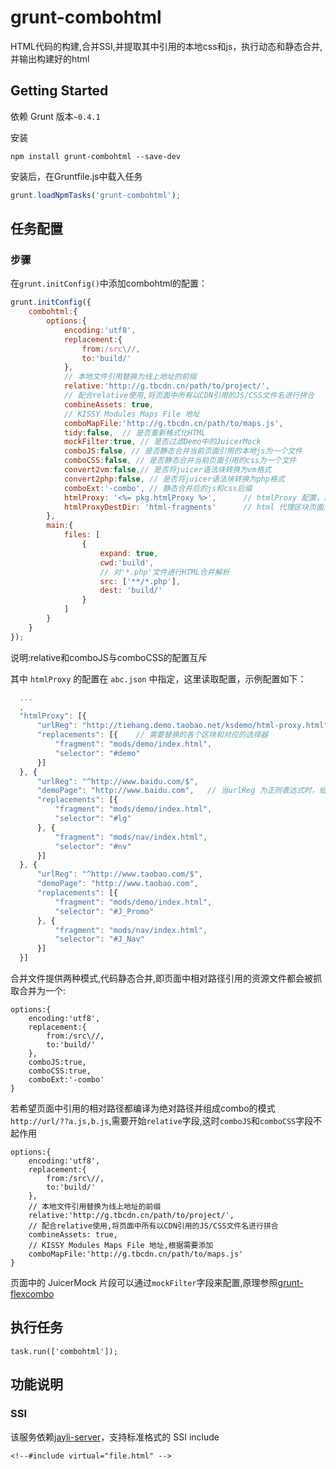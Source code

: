 # grunt-combohtml

HTML代码的构建,合并SSI,并提取其中引用的本地css和js，执行动态和静态合并,并输出构建好的html

## Getting Started

依赖 Grunt 版本`~0.4.1`

安装

```shell
npm install grunt-combohtml --save-dev
```

安装后，在Gruntfile.js中载入任务

```js
grunt.loadNpmTasks('grunt-combohtml');
```

## 任务配置

### 步骤

在`grunt.initConfig()`中添加combohtml的配置：

```js
grunt.initConfig({
	combohtml:{
		options:{
			encoding:'utf8',
			replacement:{
				from:/src\//,
				to:'build/'
			},
			// 本地文件引用替换为线上地址的前缀
			relative:'http://g.tbcdn.cn/path/to/project/',
			// 配合relative使用,将页面中所有以CDN引用的JS/CSS文件名进行拼合
			combineAssets: true, 
			// KISSY Modules Maps File 地址
			comboMapFile:'http://g.tbcdn.cn/path/to/maps.js',
			tidy:false,  // 是否重新格式化HTML
			mockFilter:true, // 是否过滤Demo中的JuicerMock
			comboJS:false, // 是否静态合并当前页面引用的本地js为一个文件
			comboCSS:false, // 是否静态合并当前页面引用的css为一个文件
			convert2vm:false,// 是否将juicer语法块转换为vm格式
			convert2php:false, // 是否将juicer语法块转换为php格式
			comboExt:'-combo', // 静态合并后的js和css后缀
			htmlProxy: '<%= pkg.htmlProxy %>',      // htmlProxy 配置，用于产出线上页面区块替换为本地模块页面
			htmlProxyDestDir: 'html-fragments'      // html 代理区块页面生成到的目标目录
		},
		main:{
			files: [
				{
					expand: true,
					cwd:'build',
					// 对'*.php'文件进行HTML合并解析
					src: ['**/*.php'],
					dest: 'build/'
				}
			]
		}
	}
});

```

说明:relative和comboJS与comboCSS的配置互斥

其中 `htmlProxy` 的配置在 `abc.json` 中指定，这里读取配置，示例配置如下：

```js
  ...
  ,
  "htmlProxy": [{
      "urlReg": "http://tiehang.demo.taobao.net/ksdemo/html-proxy.html", // 要匹配的 url 正则表达式/页面url
      "replacements": [{	// 需要替换的各个区块和对应的选择器
          "fragment": "mods/demo/index.html",
          "selector": "#demo"
      }]
  }, {
      "urlReg": "^http://www.baidu.com/$",
      "demoPage": "http://www.baidu.com",	// 当urlReg 为正则表达式时，给定一个遵循该正则的示例页面用于做 html 区块合并
      "replacements": [{
          "fragment": "mods/demo/index.html",
          "selector": "#lg"
      }, {
          "fragment": "mods/nav/index.html",
          "selector": "#nv"
      }]
  }, {
      "urlReg": "^http://www.taobao.com/$",
      "demoPage": "http://www.taobao.com",
      "replacements": [{
          "fragment": "mods/demo/index.html",
          "selector": "#J_Promo"
      }, {
          "fragment": "mods/nav/index.html",
          "selector": "#J_Nav"
      }]
  }]
```

合并文件提供两种模式,代码静态合并,即页面中相对路径引用的资源文件都会被抓取合并为一个:

```
options:{
	encoding:'utf8',
	replacement:{
		from:/src\//,
		to:'build/'
	},
	comboJS:true, 
	comboCSS:true,
	comboExt:'-combo'
}
```

若希望页面中引用的相对路径都编译为绝对路径并组成combo的模式`http://url/??a.js,b.js`,需要开始`relative`字段,这时`comboJS`和`comboCSS`字段不起作用

```
options:{
	encoding:'utf8',
	replacement:{
		from:/src\//,
		to:'build/'
	},
	// 本地文件引用替换为线上地址的前缀
	relative:'http://g.tbcdn.cn/path/to/project/',
	// 配合relative使用,将页面中所有以CDN引用的JS/CSS文件名进行拼合
	combineAssets: true, 
	// KISSY Modules Maps File 地址,根据需要添加
	comboMapFile:'http://g.tbcdn.cn/path/to/maps.js'
}
```

页面中的 JuicerMock 片段可以通过`mockFilter`字段来配置,原理参照[grunt-flexcombo](http://npmjs.org/grunt-flexcombo)

## 执行任务

	task.run(['combohtml']);

## 功能说明

### SSI 

该服务依赖[jayli-server](https://npmjs.org/package/jayli-server)，支持标准格式的 SSI include

	<!--#include virtual="file.html" -->

